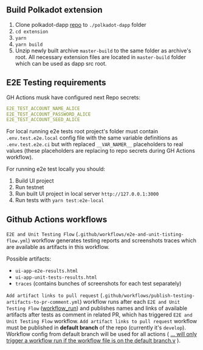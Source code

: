 ## Build Polkadot extension

1. Clone polkadot-dapp [repo](https://github.com/polkadot-js/extension) to `./polkadot-dapp` folder
2. `cd extension`
3. `yarn`
4. `yarn build`
5. Unzip newly built archive `master-build` to the same folder as archive's root. All necessary
   extension files are located in `master-build` folder which can be used as dapp src root.

## E2E Testing requirements

GH Actions musk have configured next Repo secrets:
```yaml
E2E_TEST_ACCOUNT_NAME_ALICE
E2E_TEST_ACCOUNT_PASSWORD_ALICE
E2E_TEST_ACCOUNT_SEED_ALICE
```
For local running e2e tests root project's folder must contain `.env.test.e2e.local` config file with the same 
variable definitions as `.env.test.e2e.ci` but with replaced `__VAR_NAMER__` placeholders to real values (these placeholders are replacing to 
repo secrets during GH Actions workflow). 

For running e2e test locally you should:
1) Build UI project
2) Run testnet
3) Run built UI project in local server `http://127.0.0.1:3000`
4) Run tests with `yarn test:e2e-local`



## Github Actions workflows

`E2E and Unit Testing Flow` (`.github/workflows/e2e-and-unit-tisting-flow.yml`) workflow generates testing reports and 
screenshots traces which are available as artifacts in this workflow.

Possible artifacts:
- `ui-app-e2e-results.html`
- `ui-app-unit-tests-results.html`
- `traces` (contains bunches of screenshots for each test separately)

`Add artifact links to pull request` (`.github/workflows/publish-testing-artifacts-to-pr-comment.yml`) workflow runs 
after each `E2E and Unit Testing Flow` ([workflow_run](https://docs.github.com/en/actions/learn-github-actions/events-that-trigger-workflows#workflow_run)) 
and publishes names and links of available artifacts after tests as comment in related PR, which has triggered
`E2E and Unit Testing Flow` workflow. 
`Add artifact links to pull request` workflow must be published in **default branch** of the repo (currently it's `develop`). 
Workflow config from default branch will be used for all actions 
( [... will only trigger a workflow run if the workflow file is on the default branch.v](https://docs.github.com/en/actions/learn-github-actions/events-that-trigger-workflows#workflow_run) ).


